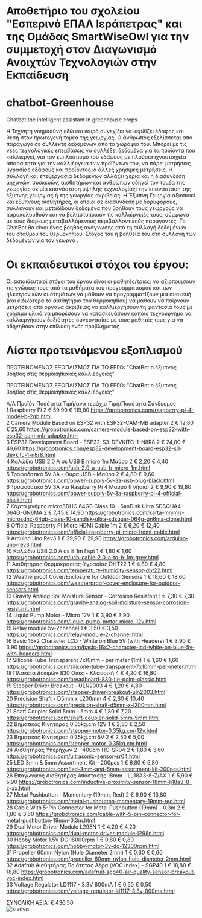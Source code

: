# Αποθετήριο του σχολείου "Εσπερινό ΕΠΑΛ Ιεράπετρας" και της Ομάδας SmartWiseOwl για την συμμετοχή στον Διαγωνισμό Ανοιχτών Τεχνολογιών στην Εκπαίδευση
# chatbot-Greenhouse
Chatbot the intelligent assistant in greenhouse crops

Η Τεχνητή νοημοσύνη εδώ και καιρό συνεχίζει να κερδίζει έδαφος και θέση στον πρωτογενή τομέα της γεωργίας. Ο άνθρωπος εξελίσσεται από παραγωγό σε συλλέκτη δεδομένων από τα χωράφια του. Μπορεί με τις νέες τεχνολογικές επεμβάσεις να συλλέξει δεδομένα για τα προϊόντα που καλλιεργεί, για τον εμπλουτισμό του εδάφους με πλούσια ιχνοστοιχεία απαραίτητα για την καλλιέργεια των προϊόντων του, να πάρει μετρήσεις υγρασίας εδάφους και προϊόντος κι άλλες χρήσιμες μετρήσεις. Η συλλογή και επεξεργασία δεδομένων αλλάζει χέρια και η διασύνδεση μηχανών, συσκευών, αισθητήρων και ανθρώπων οδηγεί τον τομέα της γεωργίας σε μία επανάσταση υψηλής τεχνολογίας: την επανάσταση της έξυπνης γεωργίας ή της γεωργίας ακριβείας.
Η Έξυπνη Γεωργία αξιοποιεί και έξυπνους αισθητήρες, οι οποίοι σε διασύνδεση με δορυφόρους, συλλέγουν και μεταδίδουν δεδομένα που βοηθούν τους γεωργούς να παρακολουθούν και να βελτιστοποιούν τις καλλιέργειές τους, σύμφωνα με τους διαρκώς μεταβαλλόμενους περιβαλλοντικούς παράγοντες.
Το ChatBot θα είναι ένας βοηθός ανάγνωσης από τη συλλογή δεδομένων του σταθμού του θερμοκηπίου.
Στόχος του η βοήθεια του στη συλλογή των δεδομένων για τον γεωργό .
# Οι εκπαιδευτικοί στόχοι του έργου:
Οι εκπαιδευτικοί στόχοι του έργου είναι οι μαθητές/τριες:
  να αξιοποιήσουν τις γνώσεις τους από τα μαθήματα του προγραμματισμού και των ηλεκτρονικών συστημάτων
  να μάθουν να προγραμματίζουν μια συσκευή (και ειδικότερα τα αισθητήρια του θερμοκηπίου)
  να μάθουν να παίρνουν μετρήσεις από όργανα ακριβείας
  να καλλιεργήσουν τη φαντασία τους
  με χρήσιμα υλικά να μπορέσουν να κατασκευάσουν κάποιο τεχνούργημα
  να καλλιεργήσουν δεξιότητες συνεργασίας με τους μαθητές τους για να οδηγηθούν στην επίλυση ενός προβλήματος
# Λίστα προτεινόμενου εξοπλισμού
ΠΡΟΤΕΙΝΟΜΕΝΟΣ ΕΞΟΠΛΙΣΜΟΣ ΓΙΑ ΤΟ ΕΡΓΟ: "ChatBot ο έξυπνος βοηθός στις θερμοκηπιακές καλλιέργειες"									
									
									
ΠΡΟΤΕΙΝΟΜΕΝΟΣ ΕΞΟΠΛΙΣΜΟΣ ΓΙΑ ΤΟ ΕΡΓΟ: "ChatBot ο έξυπνος βοηθός στις θερμοκηπιακές καλλιέργειες"									
									
									
Α/Α	Προϊόν	                                                Ποσότητα	    Τιμή/ανά τεμάχιο	                   Τιμή/Ποσότητα	                  Σύνδεσμος				
1	Raspberry Pi	                                           2	                € 59,90	                              € 119,80	                          https://grobotronics.com/raspberry-pi-4-model-b-2gb.html				
2	Camera Module Based on ESP32 with ESP32-CAM-MB adapter	   2	                € 12,80	                              € 25,60	                          https://grobotronics.com/camera-module-based-on-esp32-with-esp32-cam-mb-adapter.html				
3	ESP32 Development Board - ESP32-S3-DEVKITC-1-N8R8	   2	                € 24,80	                              € 49,60	                          https://grobotronics.com/esp32-development-board-esp32-s3-devkitc-1-n8r8.html				
4	Καλώδιο USB 2.0 A σε USB B micro 1m Μαύρο	           2	                € 2,20	                              € 4,40	                          https://grobotronics.com/usb-2.0-a-usb-b-micro-1m.html				
5	Τροφοδοτικό 5V 3A - Θύρα USB - Μαύρο	                   2	                € 4,80	                              € 9,60	                          https://grobotronics.com/power-supply-5v-3a-usb-plug-black.html				
6	Τροφοδοτικό 5V 3A για Raspberry Pi 4 Μαύρο (Γνήσιο)	   2	                € 9,90	                              € 19,80	                          https://grobotronics.com/power-supply-5v-3a-raspberry-pi-4-official-black.html				
7	Κάρτα μνήμης microSDHC 64GB Class 10 - 
        SanDisk Ultra SDSQUA4-064G-GN6MA	                   2	                € 7,45	                              € 14,90	                          https://grobotronics.com/karta-mnimis-microsdhc-64gb-class-10-sandisk-ultra-sdsquar-064g-gn6ma-clone.html				
8	Official Raspberry Pi Micro HDMI Cable 1m	           2	                € 6,20	                              € 12,40	                          https://grobotronics.com/official-raspberry-pi-micro-hdmi-cable.html 				
9	Arduino Uno Rev3	                                   1	                € 29,90	                              € 29,90	                          https://grobotronics.com/arduino-uno-rev3.html				
10	Καλώδιο USB 2.0 A σε B 1m Γκρί	                           1	                € 1,60	                              € 1,60	                          https://grobotronics.com/usb-cable-2.0-a-to-b-1m-grey.html				
11	Αισθητήρας Θερμοκρασίας-Υγρασίας DHT22	                   1	                € 4,80	                              € 4,80	                          https://grobotronics.com/temperature-humidity-sensor-dht22.html				
12	Weatherproof Cover/Enclosure for Outdoor Sensors	   1	                € 18,60	                              € 18,60	https://grobotronics.com/weatherproof-cover-enclosure-for-outdoor-sensors.html				
13	Gravity Analog Soil Moisture Sensor - Corrosion Resistant	1	€ 7,30	€ 7,30	https://grobotronics.com/gravity-analog-soil-moisture-sensor-corrosion-resistant.html				
14	Liquid Pump Motor - Micro 12V	1	€ 3,90	€ 3,90	https://grobotronics.com/liquid-pump-motor-micro-12v.html 				
15	Relay module 5v-2channel 	1	€ 3,50	€ 3,50	https://grobotronics.com/relay-module-2-channel.html				
16	Basic 16x2 Character LCD - White on Blue 5V (with Headers)	1	€ 3,90	€ 3,90	https://grobotronics.com/basic-16x2-character-lcd-white-on-blue-5v-with-headers.html 				
17	Silicone Tube Transparent 7x10mm - per meter (1m)	1	€ 1,60	€ 1,60	https://grobotronics.com/silicone-tube-transparent-7x10mm-per-meter.html				
18	Πλακέτα Δοκιμών 830 Οπές - Κλασσική	4	€ 4,20	€ 16,80	https://grobotronics.com/breadboard-830-tie-point-classic.html				
19	Stepper Driver Breakout - ULN2003	4	€ 1,20	€ 4,80	https://grobotronics.com/stepper-driver-breakout-uln2003.html				
20	Precision Shaft - D5mm x L200mm	4	€ 2,60	€ 10,40	https://grobotronics.com/precision-shaft-d5mm-x-l200mm.html				
21	Shaft Coupler Solid 5mm - 5mm	4	€ 1,80	€ 7,20	https://grobotronics.com/shaft-coupler-solid-5mm-5mm.html				
22	Βηματικός Κινητήρας 0.35kg.cm 12V	1	€ 2,50	€ 2,50	https://grobotronics.com/stepper-motor-0.35kg.cm-12v.html				
23	Βηματικός Κινητήρας 0.35kg.cm 5V	2	€ 2,50	€ 5,00	https://grobotronics.com/stepper-motor-0.35kg.cm.html				
24	Αισθητήρας Υπερήχων 2 - 400cm HC-SR04	2	€ 1,80	€ 3,60	https://grobotronics.com/ultrasonic-sensor-sr04.html				
25	LED 3mm & 5mm Assortment Kit - 200pcs	1	€ 6,80	€ 6,80	https://grobotronics.com/led-3mm-and-5mm-assortment-kit-200pcs.html				
26	Επαγωγικός Αισθητήρας Απόστασης 18mm - LJ18A3-8-Z/AX	1	€ 5,90	€ 5,90	https://grobotronics.com/inductive-proximity-sensor-18mm-lj18a3-8-z-ax.html				
27	Metal Pushbutton - Momentary (19mm, Red)	2	€ 6,90	€ 13,80	https://grobotronics.com/metal-pushbutton-momentary-19mm-red.html				
28	Cable With 5-Pin Connector for Metal Pushbutton (19mm) - 0.3m	2	€ 1,80	€ 3,60	https://grobotronics.com/cable-with-5-pin-connector-for-metal-pushbutton-19mm-0.3m.html				
29	Dual Motor Driver Module L298N	1	€ 4,20	€ 4,20	https://grobotronics.com/dual-motor-driver-module-l298n.html				
30	Hobby Motor 1.5V DC 18000rpm	1	€ 0,80	€ 0,80	https://grobotronics.com/hobby-motor-3v-dc-12300rpm.html				
31	Propeller 60mm Nylon (Hole Diameter 2mm)	1	€ 0,60	€ 0,60	https://grobotronics.com/propeller-60mm-nylon-hole-diameter-2mm.html				
32	Adafruit Αισθητήρας Ποιότητας Αέρα (VOC Index) - SGP40	1	€ 18,80	€ 18,80	https://grobotronics.com/adafruit-sgp40-air-quality-sensor-breakout-voc-index.html				
33	Voltage Regulator LD1117 - 3.3V 800mA	1	€ 0,50	€ 0,50	https://grobotronics.com/voltage-regulator-ld1117-3.3v-800ma.html				
									
									
									
									
									
									
ΣΥΝΟΛΙΚΗ ΑΞΙΑ:				€ 436,50					
![εικόνα](https://github.com/esperinoepalierapetras/chatbot-Greenhouse/assets/45872911/29a66206-3b0e-4a1d-ac3b-66e99323eaa2)

